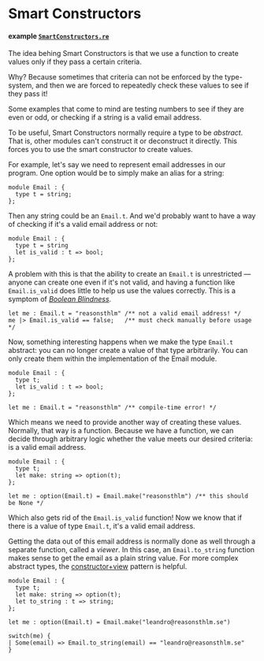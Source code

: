 # Smart Constructors

#### example [`SmartConstructors.re`](./smart_constructors/SmartConstructors.re)

The idea behing Smart Constructors is that we use a function to create values
only if they pass a certain criteria.

Why? Because sometimes that criteria can not be enforced by the type-system,
and then we are forced to repeatedly check these values to see if they pass it!

Some examples that come to mind are testing numbers to see if they are even or
odd, or checking if a string is a valid email address.

To be useful, Smart Constructors normally require a type to be _abstract_. That
is, other modules can't construct it or deconstruct it directly. This forces
you to use the smart constructor to create values.

For example, let's say we need to represent email addresses in our program. One
option would be to simply make an alias for a string:

```reason
module Email : {
  type t = string;
};
```

Then any string could be an `Email.t`. And we'd probably want to have a way of
checking if it's a valid email address or not:

```reason
module Email : {
  type t = string
  let is_valid : t => bool;
};
```

A problem with this is that the ability to create an `Email.t` is unrestricted
— anyone can create one even if it's not valid, and having a function like
`Email.is_valid` does little to help us use the values correctly. This is a
symptom of [_Boolean Blindness_](boolean-blindness.md).

```reason
let me : Email.t = "reasonsthlm" /** not a valid email address! */
me |> Email.is_valid == false;   /** must check manually before usage */
```

Now, something interesting happens when we make the type `Email.t` abstract:
you can no longer create a value of that type arbitrarily. You can only create
them within the implementation of the Email module.

```reason
module Email : {
  type t;
  let is_valid : t => bool;
};

let me : Email.t = "reasonsthlm" /** compile-time error! */
```

Which means we need to provide another way of creating these values. Normally,
that way is a function. Because we have a function, we can decide through
arbitrary logic whether the value meets our desired criteria: is a valid email
address.

```reason
module Email : {
  type t;
  let make: string => option(t);
};

let me : option(Email.t) = Email.make("reasonsthlm") /** this should be None */
```

Which also gets rid of the `Email.is_valid` function! Now we know that if there
is a value of type `Email.t`, it's a valid email address.

Getting the data out of this email address is normally done as well through a
separate function, called a _viewer_. In this case, an `Email.to_string`
function makes sense to get the email as a plain string value. For more complex
abstract types, the [constructor+view](constructor-view.md) pattern is helpful.

```reason
module Email : {
  type t;
  let make: string => option(t);
  let to_string : t => string;
};

let me : option(Email.t) = Email.make("leandro@reasonsthlm.se")

switch(me) {
| Some(email) => Email.to_string(email) == "leandro@reasonsthlm.se"
}
```
